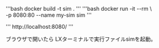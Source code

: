 '''bash
docker build -t sim .
'''
'''bash
docker run -it --rm \   
  -p 8080:80 --name my-sim sim
'''

'''
http://localhost:8080/
'''

ブラウザで開いたら
LXターミナルで実行ファイルsimを起動。